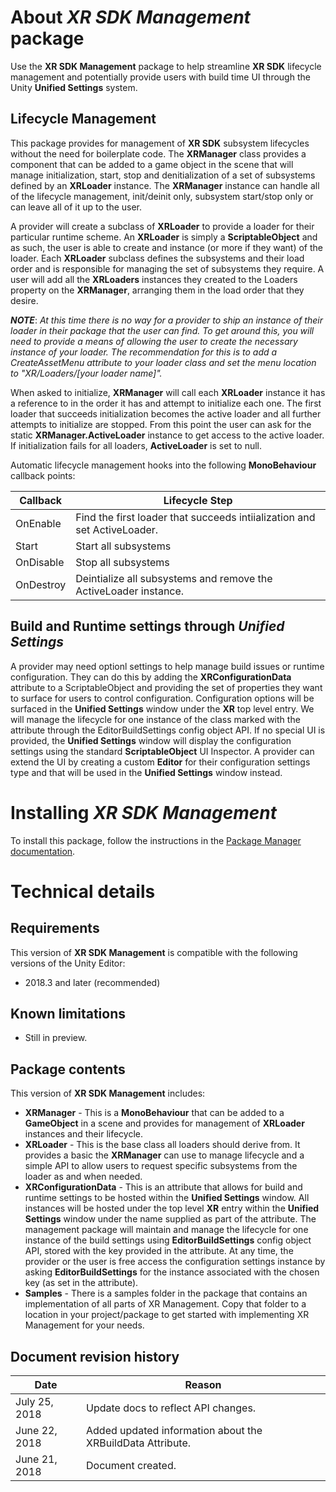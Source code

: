 # About *XR SDK Management* package

Use the **XR SDK Management** package to help streamline **XR SDK** lifecycle management and potentially provide users with build time UI through the Unity **Unified Settings** system.

## Lifecycle Management

This package provides for management of **XR SDK** subsystem lifecycles without the need for boilerplate code. The **XRManager** class provides a component that can be added to a game object in the scene that will manage initialization, start, stop and denitialization of a set of subsystems defined by an **XRLoader** instance. The **XRManager** instance can handle all of the lifecycle management, init/deinit only, subsystem start/stop only or can leave all of it up to the user.

A provider will create a subclass of **XRLoader** to provide a loader for their particular runtime scheme. An **XRLoader** is simply a **ScriptableObject** and as such, the user is able to create and instance (or more if they want) of the loader. Each **XRLoader** subclass defines the subsystems and their load order and is responsible for managing the set of subsystems they require. A user will add all the **XRLoaders** instances they created to the Loaders property on the **XRManager**, arranging them in the load order that they desire.

**_NOTE_**: _At this time there is no way for a provider to ship an instance of their loader in their package that the user can find. To get around this, you will need to provide a means of allowing the user to create the necessary instance of your loader. The recommendation for this is to add a CreateAssetMenu attribute to your loader class and set the menu location to "XR/Loaders/[your loader name]"._

When asked to initialize, **XRManager** will call each **XRLoader** instance it has a reference to in the order it has and attempt to initialize each one. The first loader that succeeds initialization becomes the active loader and all further attempts to initialize are stopped. From this point the user can ask for the static **XRManager.ActiveLoader** instance to get access to the active loader. If initialization fails for all loaders, **ActiveLoader** is set to null.

Automatic lifecycle management hooks into the following **MonoBehaviour** callback points:

|Callback|Lifecycle Step|
|---|---|
|OnEnable|Find the first loader that succeeds intiialization and set ActiveLoader.|
|Start|Start all subsystems|
|OnDisable|Stop all subsystems|
|OnDestroy|Deintialize all subsystems and remove the ActiveLoader instance.|


## Build and Runtime settings through *Unified Settings*

A provider may need optionl settings to help manage build issues or runtime configuration. They can do this by adding the **XRConfigurationData** attribute to a ScriptableObject and providing the set of properties they want to surface for users to control configuration. Configuration options will be surfaced in the **Unified Settings** window under the **XR** top level entry. We will manage the lifecycle for one instance of the class marked with the attribute through the EditorBuildSettings config object API. If no special UI is provided, the **Unified Settings** window will display the configuration settings using the standard **ScriptableObject** UI Inspector. A provider can extend the UI by creating a custom **Editor** for their configuration settings type and that will be used in the **Unified Settings** window instead.

# Installing *XR SDK Management*

To install this package, follow the instructions in the [Package Manager documentation](https://docs.unity3d.com/Packages/com.unity.package-manager-ui@latest/index.html). 

# Technical details

## Requirements

This version of **XR SDK Management** is compatible with the following versions of the Unity Editor:

* 2018.3 and later (recommended)

## Known limitations

* Still in preview.

## Package contents

This version of **XR SDK Management** includes:

* **XRManager** - This is a **MonoBehaviour** that can be added to a **GameObject** in a scene and provides for management of **XRLoader** instances and their lifecycle.
* **XRLoader** - This is the base class all loaders should derive from. It provides a basic the **XRManager** can use to manage lifecycle and a simple API to allow users to request specific subsystems from the loader as and when needed.
* **XRConfigurationData** - This is an attribute that allows for build and runtime settings to be hosted within the **Unified Settings** window. All instances will be hosted under the top level **XR** entry within the **Unified Settings** window under the name supplied as part of the attribute. The management package will maintain and manage the lifecycle for one instance of the build settings using **EditorBuildSettings** config object API, stored with the key provided in the attribute. At any time, the provider or the user is free access the configuration settings instance by asking **EditorBuildSettings** for the instance associated with the chosen key (as set in the attribute).
* **Samples** - There is a samples folder in the package that contains an implementation of all parts of XR Management. Copy that folder to a location in your project/package to get started with implementing XR Management for your needs.

## Document revision history
 
|Date|Reason|
|---|---|
|July 25, 2018|Update docs to reflect API changes.|
|June 22, 2018|Added updated information about the XRBuildData Attribute.|
|June 21, 2018|Document created.|
